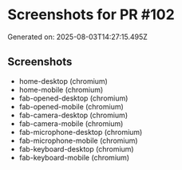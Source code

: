 # Screenshots for PR #102

Generated on: 2025-08-03T14:27:15.495Z

## Screenshots
- home-desktop (chromium)
- home-mobile (chromium)
- fab-opened-desktop (chromium)
- fab-opened-mobile (chromium)
- fab-camera-desktop (chromium)
- fab-camera-mobile (chromium)
- fab-microphone-desktop (chromium)
- fab-microphone-mobile (chromium)
- fab-keyboard-desktop (chromium)
- fab-keyboard-mobile (chromium)
